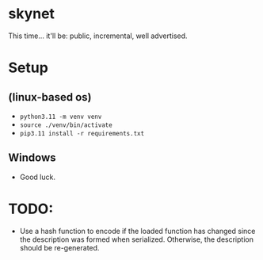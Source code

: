 # skynet
This time... it'll be: public, incremental, well advertised.


# Setup 
## (linux-based os)
- `python3.11 -m venv venv`
- `source ./venv/bin/activate`
- `pip3.11 install -r requirements.txt`

## Windows
- Good luck.

# TODO:
- Use a hash function to encode if the loaded function has changed since the description was formed when serialized. Otherwise, the description should be re-generated.